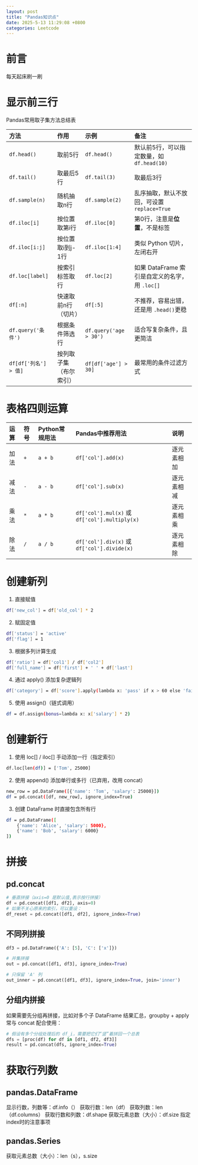 ```yaml
---
layout: post
title: "Pandas知识点"
date: 2025-5-13 11:29:08 +0800
categories: Leetcode
---
```

# 前言
每天起床刷一刷


# 显示前三行
Pandas常用取子集方法总结表

| 方法                 | 作用          | 示例                     | 备注                                |
| :----------------- | :---------- | :--------------------- | :-------------------------------- |
| `df.head()`        | 取前5行        | `df.head()`            | 默认前5行，可以指定数量，如 `df.head(10)`      |
| `df.tail()`        | 取最后5行       | `df.tail(3)`           | 取最后3行                             |
| `df.sample(n)`     | 随机抽取n行      | `df.sample(2)`         | 乱序抽取，默认不放回，可设置 `replace=True`     |
| `df.iloc[i]`       | 按位置取第i行     | `df.iloc[0]`           | 第0行，注意是**位置**，不是标签                |
| `df.iloc[i:j]`     | 按位置取i到j-1行  | `df.iloc[1:4]`         | 类似 Python 切片，左闭右开                 |
| `df.loc[label]`    | 按索引标签取行     | `df.loc[2]`            | 如果 DataFrame 索引是自定义的名字，用 `.loc[]` |
| `df[:n]`           | 快速取前n行（切片）  | `df[:5]`               | 不推荐，容易出错，还是用 `.head()`更稳          |
| `df.query('条件')`   | 根据条件筛选行     | `df.query('age > 30')` | 适合写复杂条件，且更简洁                      |
| `df[df['列名'] > 值]` | 按列取子集（布尔索引） | `df[df['age'] > 30]`   | 最常用的条件过滤方式                        |


# 表格四则运算

| 运算 | 符号  | Python常规用法 | Pandas中推荐用法                                  | 说明    |
| :- | :-- | :--------- | :------------------------------------------- | :---- |
| 加法 | `+` | `a + b`    | `df['col'].add(x)`                           | 逐元素相加 |
| 减法 | `-` | `a - b`    | `df['col'].sub(x)`                           | 逐元素相减 |
| 乘法 | `*` | `a * b`    | `df['col'].mul(x)` 或 `df['col'].multiply(x)` | 逐元素相乘 |
| 除法 | `/` | `a / b`    | `df['col'].div(x)` 或 `df['col'].divide(x)`   | 逐元素相除 |


# 创建新列

1. 直接赋值
```bash
df['new_col'] = df['old_col'] * 2
```

2. 赋固定值
```bash
df['status'] = 'active'
df['flag'] = 1
```

3. 根据多列计算生成
```bash
df['ratio'] = df['col1'] / df['col2']
df['full_name'] = df['first'] + ' ' + df['last']
```

4. 通过 apply() 添加复杂逻辑列
```bash
df['category'] = df['score'].apply(lambda x: 'pass' if x > 60 else 'fail')

```

5. 使用 assign()（链式调用）
```bash
df = df.assign(bonus=lambda x: x['salary'] * 2)

```

# 创建新行
1. 使用 loc[] / iloc[] 手动添加一行（指定索引）
```bash
df.loc[len(df)] = ['Tom', 25000]

```
2. 使用 append() 添加单行或多行（已弃用，改用 concat）
```bash
new_row = pd.DataFrame([{'name': 'Tom', 'salary': 25000}])
df = pd.concat([df, new_row], ignore_index=True)

```

3. 创建 DataFrame 时直接包含所有行
```bash
df = pd.DataFrame([
    {'name': 'Alice', 'salary': 5000},
    {'name': 'Bob', 'salary': 6000}
])

```
# 拼接
## pd.concat
```python
# 垂直拼接（axis=0 是默认值,表示按行拼接）
df = pd.concat([df1, df2], axis=0)
# 如果不关心原来的索引，可以重设：
df_reset = pd.concat([df1, df2], ignore_index=True)
```

## 不同列拼接

```python
df3 = pd.DataFrame({'A': [5], 'C': ['x']})

# 并集拼接
out = pd.concat([df1, df3], ignore_index=True)

# 只保留 'A' 列
out_inner = pd.concat([df1, df3], ignore_index=True, join='inner')

```

## 分组内拼接
如果需要先分组再拼接，比如对多个子 DataFrame 结果汇总，groupby + apply 常与 concat 配合使用：
```python
# 假设有多个分组处理后的 df_i，需要把它们“竖”着拼回一个总表
dfs = [proc(df) for df in [df1, df2, df3]]
result = pd.concat(dfs, ignore_index=True)
```

# 获取行列数
## pandas.DataFrame
显示行数，列数等：df.info（）
获取行数：len（df）
获取列数：len（df.columns）
获取行数和列数：df.shape
获取元素总数（大小）：df.size
指定index时的注意事项
## pandas.Series
获取元素总数（大小）：len（s），s.size
